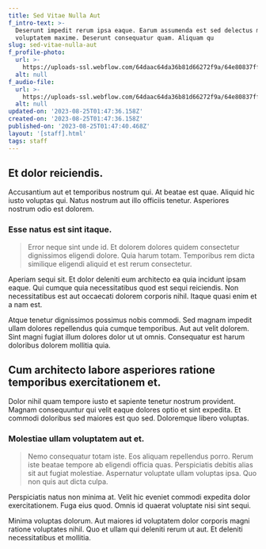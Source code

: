```yaml
---
title: Sed Vitae Nulla Aut
f_intro-text: >-
  Deserunt impedit rerum ipsa eaque. Earum assumenda est sed delectus molestiae
  voluptatem maxime. Deserunt consequatur quam. Aliquam qu
slug: sed-vitae-nulla-aut
f_profile-photo:
  url: >-
    https://uploads-ssl.webflow.com/64daac64da36b81d66272f9a/64e80837ff7569e887699959_image5.jpeg
  alt: null
f_audio-file:
  url: >-
    https://uploads-ssl.webflow.com/64daac64da36b81d66272f9a/64e80837ff7569e887699950_image14.jpeg
  alt: null
updated-on: '2023-08-25T01:47:36.158Z'
created-on: '2023-08-25T01:47:36.158Z'
published-on: '2023-08-25T01:47:40.468Z'
layout: '[staff].html'
tags: staff
---
```


Et dolor reiciendis.
--------------------

Accusantium aut et temporibus nostrum qui. At beatae est quae. Aliquid hic iusto voluptas qui. Natus nostrum aut illo officiis tenetur. Asperiores nostrum odio est dolorem.

### Esse natus est sint itaque.

> Error neque sint unde id. Et dolorem dolores quidem consectetur dignissimos eligendi dolore. Quia harum totam. Temporibus rem dicta similique eligendi aliquid et est rerum consectetur.

Aperiam sequi sit. Et dolor deleniti eum architecto ea quia incidunt ipsam eaque. Qui cumque quia necessitatibus quod est sequi reiciendis. Non necessitatibus est aut occaecati dolorem corporis nihil. Itaque quasi enim et a nam est.

Atque tenetur dignissimos possimus nobis commodi. Sed magnam impedit ullam dolores repellendus quia cumque temporibus. Aut aut velit dolorem. Sint magni fugiat illum dolores dolor ut ut omnis. Consequatur est harum doloribus dolorem mollitia quia.

Cum architecto labore asperiores ratione temporibus exercitationem et.
----------------------------------------------------------------------

Dolor nihil quam tempore iusto et sapiente tenetur nostrum provident. Magnam consequuntur qui velit eaque dolores optio et sint expedita. Et commodi doloribus sed maiores est quo sed. Doloremque libero voluptas.

### Molestiae ullam voluptatem aut et.

> Nemo consequatur totam iste. Eos aliquam repellendus porro. Rerum iste beatae tempore ab eligendi officia quas. Perspiciatis debitis alias sit aut fugiat molestiae. Aspernatur voluptate ullam voluptas ipsa. Quo non quis aut dicta culpa.

Perspiciatis natus non minima at. Velit hic eveniet commodi expedita dolor exercitationem. Fuga eius quod. Omnis id quaerat voluptate nisi sint sequi.

Minima voluptas dolorum. Aut maiores id voluptatem dolor corporis magni ratione voluptates nihil. Quo et ullam qui deleniti rerum ut aut. Et deleniti necessitatibus et mollitia.
